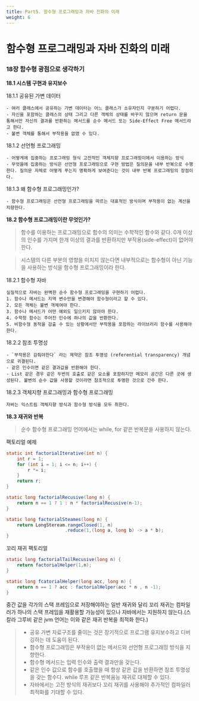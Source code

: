 ```yaml
---
title: Part5. 함수형 프로그래밍과 자바 진화의 미래
weight: 6
---
```


# 함수형 프로그래밍과 자바 진화의 미래

### 18장 함수형 광점으로 생각하기

**18.1 시스템 구현과 유지보수**
 
18.1.1 공유된 가변 데이터
```
- 여러 클래스에서 공유하는 가변 데이터는 어느 클래스가 소유자인지 구분하기 어렵다.
- 자신을 포함하는 클래스의 상태 그리고 다른 객체의 상태를 바꾸지 않으며 return 문을 통해서만 자신의 결과를 반환하는 메서드를 순수 메서드 또는 Side-Effect Free 메서드라고 한다.
- 불변 객체를 통해서 부작용을 없앴 수 있다.
```

18.1.2 선언형 프로그래밍
```
- 어떻게에 집중하는 프로그래밍 형식 고전적인 객체지향 프로그래밍이에서 이용하는 방식
- 무엇을에 집중하는 방식은 선언형 프로그래밍으로 구현 방법은 질의문을 내부 반복으로 수행한다. 질의문 자체로 어떻게 푸는지 명확하게 보여준다는 것이 내부 반복 프로그래밍의 장점이다.
```

18.1.3 왜 함수형 프로그래밍인가?
```
- 함수형 프로그래밍은 선언형 프로그래밍을 따르는 대표적인 방식이며 부작용이 없는 계산을 지향한다. 
```

**18.2 함수형 프로그래밍이란 무엇인가?**

> 함수를 이용하는 프로그래밍으로 함수의 의미는 수학적인 함수와 같다. 0개 이상의 인수를 가지며 한개 이상의 결과를 반환하지만 부작용(side-effect)이 없어야 한다.

> 시스템의 다른 부분의 영향을 미치지 않는다면 내부적으로는 함수형이 아닌 기능을 사용하는 방식을 함수형 프로그래밍이라 한다.

18.2.1 함수형 자바
```
실질적으로 자바는 완벽한 순수 함수형 프로그래밍을 구현하기 어렵다.
1. 함수나 메서드는 지역 변수만을 변경해야 함수형이라고 할 수 있다.
2. 모든 객체는 불변 객체여야 한다.
3. 함수나 메서드가 어떤 예외도 일으키지 않아야 한다.
4. 수학정 함수는 주어진 인수에 하나의 값을 반환한다.
5. 비함수형 동작을 감출 수 있는 상황에서만 부작용을 포함하는 라이브러리 함수를 사용해야한다.
```
18.2.2 참조 투명성

```
- `부작용은 감춰야한다` 라는 제약은 참조 투명성 (referential transparency) 개념으로 귀결된다.
- 같은 인수이면 같은 결과값을 반환해야 한다.
- List 같은 경우 같은 두번의 호출로 같은 요소를 포함하지만 메모리 공간은 다른 곳에 생성된다. 불변의 순수 값을 사용할 것이라면 참조적으로 투명한 것으로 간주 한다.
```

18.2.3 객체지향 프로그래밍과 함수형 프로그래밍

```
자바는 익스트림 객체지향 방식과 함수형 방식을 모두 취한다.
```

**18.3 재귀와 반복**
> 순수 함수형 프로그래밍 언어에서는 while, for 같은 반복문을 사용하지 않는다.

팩토리얼 예제
```java
static int factorialIterative(int n) {
    int r = 1;
    for (int i = 1; i <= n; i++) {
        r *= i;
    }
    return r;
}

static long factorialRecusive(long n) {
    return n == 1 ? 1 : n * factorialRecusive(n-1);
}

static long factorialSteames(long n) {
    return LongSteream.rangeClosed(1, n)
                      .reduce(1,(long a, long b) -> a * b);
}
```

꼬리 재귀 팩토리얼
```java
static long factorialTailRecusive(long n) {
    return factorialHelper(1,n);
}

static long fcatorialHelper(long acc, long n) {
    return n == 1 ? acc : factorialHelper(acc * n , n -1);
}
```
중간 값을 각가의 스택 프레임으로 저장해야하는 일반 재귀와 달리 꼬리 재귀는 컴파일러가 하나의 스택 프레임을 재활용할 가능성이 있으나 자바에서는 지원하지 않는다.(스칼라 그루비 같은 jvm 언어는 이와 같은 재귀 반복을 최적화 한다.)


> - 공유 가변 자료구조를 줄이는 것은 장기적으로 프로그램 유지보수하고 디버깅하는 데 도움이 된다.  
> - 함수형 프로그래밍은 부작용이 없는 메서드와 선언형 프로그래밍 방식을 지향한다.
> - 함수형 메서드는 입력 인수와 출력 결과만을 갖는다.
> - 같은 인수 값으로 함수를 호출했을 때 항상 같은 값을 반환하면 참조 투명성을 갖는 함수다. while 루프 같은 반복움능 재귀로 대체할 수 있다.
> - 자바에서는 고전 방식의 재귀보다 꼬리 재귀를 사용해야 추가적인 컴파일러 최적화를 기대할 수 있다.





